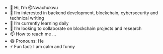 - 👋 Hi, I’m @Nwachukwu
- 👀 I’m interested in backend development, blockchain, cybersecurity and technical writing 
- 🌱 I’m currently learning daily
- 💞️ I’m looking to collaborate on blockchain projects and research
- 📫 How to reach me ...
- 😄 Pronouns: He
- ⚡ Fun fact: I am calm and funny

<!---
Ebenetech/Ebenetech is a ✨ special ✨ repository because its `README.md` (this file) appears on your GitHub profile.
You can click the Preview link to take a look at your changes.
--->
